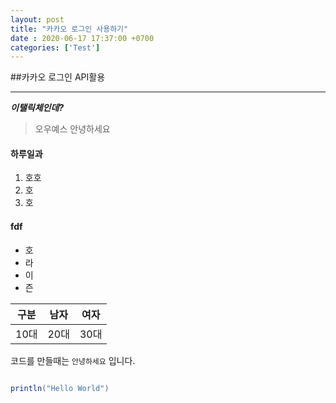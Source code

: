 ```yaml
---
layout: post
title: "카카오 로그인 사용하기"
date : 2020-06-17 17:37:00 +0700
categories: ['Test']
---
```




##카카오 로그인 API활용

***



***이탤릭체인데?***





>오우예스
안녕하세요

#### 하루일과

1. 호호
2. 호
3. 호

#### fdf

- 호
- 라
- 이
- 즌


| 구분 | 남자 | 여자 |
| --- | --- | --- |
| 10대 | 20대 | 30대 |

코드를 만들때는 `안녕하세요` 입니다.

```java

println("Hello World")

```
